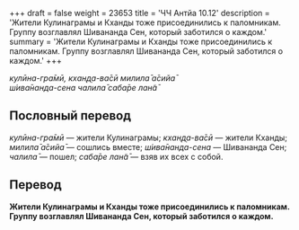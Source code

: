 +++
draft = false
weight = 23653
title = 'ЧЧ Антйа 10.12'
description = 'Жители Кулинаграмы и Кханды тоже присоединились к паломникам. Группу возглавлял Шивананда Сен, который заботился о каждом.'
summary = 'Жители Кулинаграмы и Кханды тоже присоединились к паломникам. Группу возглавлял Шивананда Сен, который заботился о каждом.'
+++

_кулӣна-гра̄мӣ, кхан̣д̣а-ва̄сӣ милила̄ а̄сийа̄  
ш́ива̄нанда-сена чалила̄ саба̄ре лан̃а̄_

## Пословный перевод

_кулӣна_\-_гра̄мӣ_ — жители Кулинаграмы; _кхан̣д̣а_\-_ва̄сӣ_ — жители Кханды; _милила̄_ _а̄сийа̄_ — сошлись вместе; _ш́ива̄нанда_\-_сена_ — Шивананда Сен; _чалила̄_ — пошел; _саба̄ре_ _лан̃а̄_ — взяв их всех с собой.

## Перевод

**Жители Кулинаграмы и Кханды тоже присоединились к паломникам. Группу возглавлял Шивананда Сен, который заботился о каждом.**
